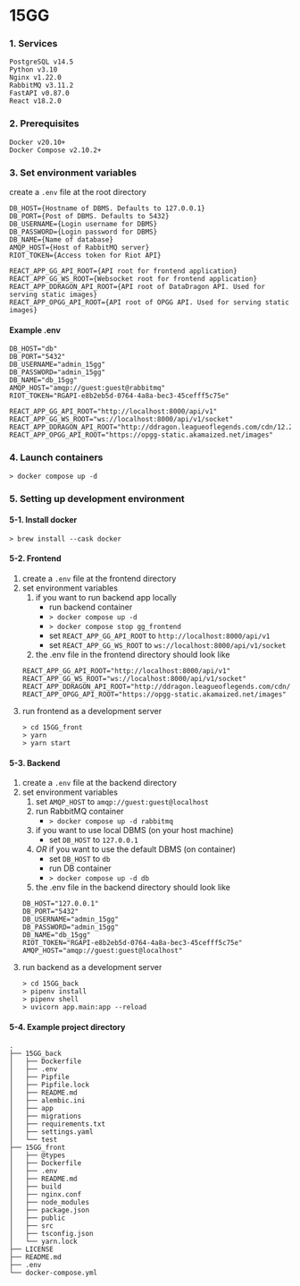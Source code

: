 # 15GG

### 1. Services

```
PostgreSQL v14.5
Python v3.10
Nginx v1.22.0
RabbitMQ v3.11.2
FastAPI v0.87.0
React v18.2.0
```

### 2. Prerequisites

```
Docker v20.10+
Docker Compose v2.10.2+
```

### 3. Set environment variables

create a `.env` file at the root directory

```
DB_HOST={Hostname of DBMS. Defaults to 127.0.0.1}
DB_PORT={Post of DBMS. Defaults to 5432}
DB_USERNAME={Login username for DBMS}
DB_PASSWORD={Login password for DBMS}
DB_NAME={Name of database}
AMQP_HOST={Host of RabbitMQ server}
RIOT_TOKEN={Access token for Riot API}

REACT_APP_GG_API_ROOT={API root for frontend application}
REACT_APP_GG_WS_ROOT={Websocket root for frontend application}
REACT_APP_DDRAGON_API_ROOT={API root of DataDragon API. Used for serving static images}
REACT_APP_OPGG_API_ROOT={API root of OPGG API. Used for serving static images}
```
#### Example .env

```
DB_HOST="db"
DB_PORT="5432"
DB_USERNAME="admin_15gg"
DB_PASSWORD="admin_15gg"
DB_NAME="db_15gg"
AMQP_HOST="amqp://guest:guest@rabbitmq"
RIOT_TOKEN="RGAPI-e8b2eb5d-0764-4a8a-bec3-45cefff5c75e"

REACT_APP_GG_API_ROOT="http://localhost:8000/api/v1"
REACT_APP_GG_WS_ROOT="ws://localhost:8000/api/v1/socket"
REACT_APP_DDRAGON_API_ROOT="http://ddragon.leagueoflegends.com/cdn/12.22.1/img"
REACT_APP_OPGG_API_ROOT="https://opgg-static.akamaized.net/images"
```

### 4. Launch containers

```
> docker compose up -d
```

### 5. Setting up development environment

#### 5-1. Install docker
```
> brew install --cask docker
```

#### 5-2. Frontend

1. create a `.env` file at the frontend directory
2. set environment variables
    1. if you want to run backend app locally
        - run backend container
        - `> docker compose up -d`
        - `> docker compose stop gg_frontend`
        - set `REACT_APP_GG_API_ROOT` to `http://localhost:8000/api/v1`
        - set `REACT_APP_GG_WS_ROOT` to `ws://localhost:8000/api/v1/socket`
    2. the .env file in the frontend directory should look like
    ```
    REACT_APP_GG_API_ROOT="http://localhost:8000/api/v1"
    REACT_APP_GG_WS_ROOT="ws://localhost:8000/api/v1/socket"
    REACT_APP_DDRAGON_API_ROOT="http://ddragon.leagueoflegends.com/cdn/12.22.1/img"
    REACT_APP_OPGG_API_ROOT="https://opgg-static.akamaized.net/images"
    ```
3. run frontend as a development server
    ```
    > cd 15GG_front
    > yarn
    > yarn start
    ```

#### 5-3. Backend

1. create a `.env` file at the backend directory
2. set environment variables
    1. set `AMQP_HOST` to `amqp://guest:guest@localhost`
    2. run RabbitMQ container
        - `> docker compose up -d rabbitmq`
    3. if you want to use local DBMS (on your host machine)
        - set `DB_HOST` to `127.0.0.1`
    4. *OR* if you want to use the default DBMS (on container)
        - set `DB_HOST` to `db`
        - run DB container
        - `> docker compose up -d db`
    5. the .env file in the backend directory should look like
    ```
    DB_HOST="127.0.0.1"
    DB_PORT="5432"
    DB_USERNAME="admin_15gg"
    DB_PASSWORD="admin_15gg"
    DB_NAME="db_15gg"
    RIOT_TOKEN="RGAPI-e8b2eb5d-0764-4a8a-bec3-45cefff5c75e"
    AMQP_HOST="amqp://guest:guest@localhost"
    ```
3. run backend as a development server
    ```
    > cd 15GG_back
    > pipenv install
    > pipenv shell
    > uvicorn app.main:app --reload
    ```

#### 5-4. Example project directory

```
.
├── 15GG_back
│   ├── Dockerfile
│   ├── .env
│   ├── Pipfile
│   ├── Pipfile.lock
│   ├── README.md
│   ├── alembic.ini
│   ├── app
│   ├── migrations
│   ├── requirements.txt
│   ├── settings.yaml
│   └── test
├── 15GG_front
│   ├── @types
│   ├── Dockerfile
│   ├── .env
│   ├── README.md
│   ├── build
│   ├── nginx.conf
│   ├── node_modules
│   ├── package.json
│   ├── public
│   ├── src
│   ├── tsconfig.json
│   └── yarn.lock
├── LICENSE
├── README.md
├── .env
└── docker-compose.yml
```
